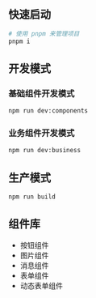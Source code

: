 ## 快速启动

```sh
# 使用 pnpm 来管理项目
pnpm i
```

## 开发模式

### 基础组件开发模式

```sh
npm run dev:components
```

### 业务组件开发模式

```sh
npm run dev:business
```

## 生产模式

```sh
npm run build
```
## 组件库
- 按钮组件
- 图片组件
- 消息组件
- 表单组件
- 动态表单组件
